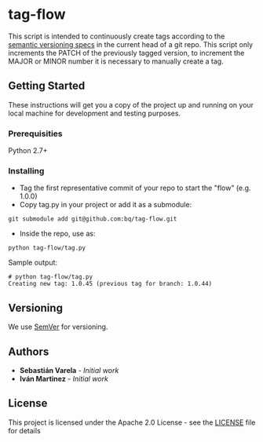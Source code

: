 # tag-flow

This script is intended to continuously create tags according to the [semantic versioning specs](http://semver.org/) in the current head of a git repo. This script only increments the PATCH of the previously tagged version, to increment the MAJOR or MINOR number it is necessary to manually create a tag.

## Getting Started

These instructions will get you a copy of the project up and running on your local machine for development and testing purposes. 

### Prerequisities

Python 2.7+

### Installing

- Tag the first representative commit of your repo to start the "flow" (e.g. 1.0.0)
- Copy tag.py in your project or add it as a submodule:
```
git submodule add git@github.com:bq/tag-flow.git
```
- Inside the repo, use as:
```
python tag-flow/tag.py
```

Sample output:
```
# python tag-flow/tag.py
Creating new tag: 1.0.45 (previous tag for branch: 1.0.44)
```

## Versioning

We use [SemVer](http://semver.org/) for versioning.

## Authors

* **Sebastián Varela** - *Initial work* 
* **Iván Martinez** - *Initial work*

## License

This project is licensed under the Apache 2.0 License - see the [LICENSE](LICENSE) file for details

